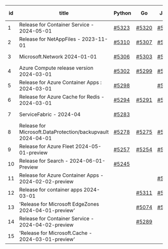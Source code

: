 | id | title | Python | Go | Java | Js | created date | target date | status |
| ------ | ------ | ------ | ------ | ------ | ------ | ------ | ------ | :-----: |
| 1 | Release for Container Service - 2024-05-01  | [#5323](https://github.com/Azure/sdk-release-request/issues/5323)  | [#5320](https://github.com/Azure/sdk-release-request/issues/5320)  | [#5321](https://github.com/Azure/sdk-release-request/issues/5321)  | [#5322](https://github.com/Azure/sdk-release-request/issues/5322)  | 07-05 | 07-25 | Hold on by Python/ |
| 2 | Release for NetAppFiles - 2023-11-01  | [#5310](https://github.com/Azure/sdk-release-request/issues/5310)  | [#5307](https://github.com/Azure/sdk-release-request/issues/5307)  | [#5308](https://github.com/Azure/sdk-release-request/issues/5308)  | [#5309](https://github.com/Azure/sdk-release-request/issues/5309)  | 06-27 | 07-26 |  |
| 3 | Microsoft.Network 2024-01-01  | [#5306](https://github.com/Azure/sdk-release-request/issues/5306)  | [#5303](https://github.com/Azure/sdk-release-request/issues/5303)  | [#5304](https://github.com/Azure/sdk-release-request/issues/5304)  | [#5305](https://github.com/Azure/sdk-release-request/issues/5305)  | 06-27 | 07-25 | Hold on by Java/ |
| 4 | Azure Compute release version 2024-03-01   | [#5302](https://github.com/Azure/sdk-release-request/issues/5302)  | [#5299](https://github.com/Azure/sdk-release-request/issues/5299)  | [#5300](https://github.com/Azure/sdk-release-request/issues/5300)  | [#5301](https://github.com/Azure/sdk-release-request/issues/5301)  | 06-26 | 07-26 | Hold on by Java/ |
| 5 | Release for Azure Container Apps : 2024-03-01  | [#5298](https://github.com/Azure/sdk-release-request/issues/5298)  |  | [#5296](https://github.com/Azure/sdk-release-request/issues/5296)  | [#5297](https://github.com/Azure/sdk-release-request/issues/5297)  | 06-25 | 07-26 |  |
| 6 | Release for Azure Cache for Redis - 2024-03-01  | [#5294](https://github.com/Azure/sdk-release-request/issues/5294)  | [#5291](https://github.com/Azure/sdk-release-request/issues/5291)  | [#5292](https://github.com/Azure/sdk-release-request/issues/5292)  | [#5293](https://github.com/Azure/sdk-release-request/issues/5293)  | 06-25 | 07-25 |  |
| 7 | ServiceFabric - 2024-04  | [#5283](https://github.com/Azure/sdk-release-request/issues/5283)  |  |  |  | 06-20 | 07-26 | Hold on by Python/ |
| 8 | Release for Microsoft.DataProtection/backupvault 2024-04-01  | [#5278](https://github.com/Azure/sdk-release-request/issues/5278)  | [#5275](https://github.com/Azure/sdk-release-request/issues/5275)  | [#5276](https://github.com/Azure/sdk-release-request/issues/5276)  | [#5277](https://github.com/Azure/sdk-release-request/issues/5277)  | 06-14 | 07-26 | Hold on by Java/ |
| 9 | Release for Azure Fleet 2024-05-01-preview  | [#5257](https://github.com/Azure/sdk-release-request/issues/5257)  | [#5254](https://github.com/Azure/sdk-release-request/issues/5254)  | [#5255](https://github.com/Azure/sdk-release-request/issues/5255)  | [#5256](https://github.com/Azure/sdk-release-request/issues/5256)  | 06-05 | 06-21 | Hold on by JS/Python/ |
| 10 | Release for Search - 2024-06-01-Preview  | [#5245](https://github.com/Azure/sdk-release-request/issues/5245)  |  |  | [#5244](https://github.com/Azure/sdk-release-request/issues/5244)  | 06-04 | 06-21 | Hold on by JS/Python/ |
| 11 | Release for Azure Container Apps - 2024-02-02-preview  |  |  | [#5315](https://github.com/Azure/sdk-release-request/issues/5315)  |  | 07-02 | 07-26 |  |
| 12 | Release for container apps 2024-03-01  |  | [#5311](https://github.com/Azure/sdk-release-request/issues/5311)  | [#5312](https://github.com/Azure/sdk-release-request/issues/5312)  | [#5313](https://github.com/Azure/sdk-release-request/issues/5313)  | 07-01 | 07-25 |  |
| 13 | 'Release for Microsoft EdgeZones 2024-04-01-preview'  |  | [#5074](https://github.com/Azure/sdk-release-request/issues/5074)  | [#5071](https://github.com/Azure/sdk-release-request/issues/5071)  | [#5072](https://github.com/Azure/sdk-release-request/issues/5072)  | 03-22 | 05-24 | Hold on by Java/Go/ |
| 14 | Release for Container Service - 2024-04-02-preview  |  | [#5289](https://github.com/Azure/sdk-release-request/issues/5289)  |  | [#5290](https://github.com/Azure/sdk-release-request/issues/5290)  | 06-25 | 07-25 |  |
| 15 | 'Release for Microsoft.Cache - 2024-03-01-preview'  |  |  |  | [#5176](https://github.com/Azure/sdk-release-request/issues/5176)  | 04-30 | 05-24 | Hold on by JS/ |
